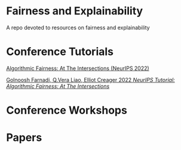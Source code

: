 # Fairness and Explainability
A repo devoted to resources on fairness and explainability

# Conference Tutorials

[Algorithmic Fairness: At The Intersections (NeurIPS 2022)](https://neurips.cc/virtual/2022/tutorial/55815)

[Golnoosh Farnadi, Q.Vera Liao, Elliot Creager 2022 *NeurIPS Tutorial: Algorithmic Fairness: At The Intersections*](https://neurips.cc/virtual/2022/tutorial/55815)


# Conference Workshops

# Papers

